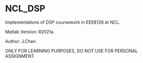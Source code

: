 # NCL_DSP
Implementations of DSP coursework in EEE8128 at NCL.


Matlab Version: R2021a.


Author: J.Chen


ONLY FOR LEARNING PURPOSES, DO NOT USE FOR PERSONAL ASSIGNMENT.

